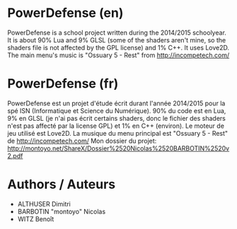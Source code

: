 # PowerDefense (en)
PowerDefense is a school project written during the 2014/2015 schoolyear. It is about 90% Lua and 9% GLSL (some of the shaders aren't mine, so the shaders file is not affected by the GPL license) and 1% C++. It uses Love2D.
The main menu's music is "Ossuary 5 - Rest" from http://incompetech.com/

# PowerDefense (fr)
PowerDefense est un projet d'étude écrit durant l'année 2014/2015 pour la spé ISN (Informatique et Science du Numérique). 90% du code est en Lua, 9% en GLSL (je n'ai pas écrit certains shaders, donc le fichier des shaders n'est pas affecté par la license GPL) et 1% en C++ (environ). Le moteur de jeu utilisé est Love2D.
La musique du menu principal est "Ossuary 5 - Rest" de http://incompetech.com/
Mon dossier du projet: http://montoyo.net/ShareX/Dossier%2520Nicolas%2520BARBOTIN%2520v2.pdf

# Authors / Auteurs
* ALTHUSER Dimitri
* BARBOTIN "montoyo" Nicolas
* WITZ Benoît
